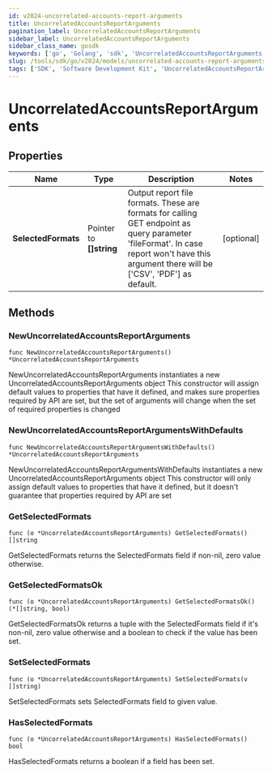 ```yaml
---
id: v2024-uncorrelated-accounts-report-arguments
title: UncorrelatedAccountsReportArguments
pagination_label: UncorrelatedAccountsReportArguments
sidebar_label: UncorrelatedAccountsReportArguments
sidebar_class_name: gosdk
keywords: ['go', 'Golang', 'sdk', 'UncorrelatedAccountsReportArguments', 'V2024UncorrelatedAccountsReportArguments'] 
slug: /tools/sdk/go/v2024/models/uncorrelated-accounts-report-arguments
tags: ['SDK', 'Software Development Kit', 'UncorrelatedAccountsReportArguments', 'V2024UncorrelatedAccountsReportArguments']
---
```


# UncorrelatedAccountsReportArguments

## Properties

Name | Type | Description | Notes
------------ | ------------- | ------------- | -------------
**SelectedFormats** | Pointer to **[]string** | Output report file formats. These are formats for calling GET endpoint as query parameter &#39;fileFormat&#39;.  In case report won&#39;t have this argument there will be [&#39;CSV&#39;, &#39;PDF&#39;] as default. | [optional] 

## Methods

### NewUncorrelatedAccountsReportArguments

`func NewUncorrelatedAccountsReportArguments() *UncorrelatedAccountsReportArguments`

NewUncorrelatedAccountsReportArguments instantiates a new UncorrelatedAccountsReportArguments object
This constructor will assign default values to properties that have it defined,
and makes sure properties required by API are set, but the set of arguments
will change when the set of required properties is changed

### NewUncorrelatedAccountsReportArgumentsWithDefaults

`func NewUncorrelatedAccountsReportArgumentsWithDefaults() *UncorrelatedAccountsReportArguments`

NewUncorrelatedAccountsReportArgumentsWithDefaults instantiates a new UncorrelatedAccountsReportArguments object
This constructor will only assign default values to properties that have it defined,
but it doesn't guarantee that properties required by API are set

### GetSelectedFormats

`func (o *UncorrelatedAccountsReportArguments) GetSelectedFormats() []string`

GetSelectedFormats returns the SelectedFormats field if non-nil, zero value otherwise.

### GetSelectedFormatsOk

`func (o *UncorrelatedAccountsReportArguments) GetSelectedFormatsOk() (*[]string, bool)`

GetSelectedFormatsOk returns a tuple with the SelectedFormats field if it's non-nil, zero value otherwise
and a boolean to check if the value has been set.

### SetSelectedFormats

`func (o *UncorrelatedAccountsReportArguments) SetSelectedFormats(v []string)`

SetSelectedFormats sets SelectedFormats field to given value.

### HasSelectedFormats

`func (o *UncorrelatedAccountsReportArguments) HasSelectedFormats() bool`

HasSelectedFormats returns a boolean if a field has been set.


